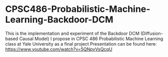# CPSC486-Probabilistic-Machine-Learning-Backdoor-DCM
This is the implementation and experiment of the Backdoor DCM (Diffusion-based Causal Model) I propose in CPSC 486 Probabilistic Machine Learning class at Yale University as a final project
Presentation can be found here:
https://www.youtube.com/watch?v=5QNpvVsQcqU

